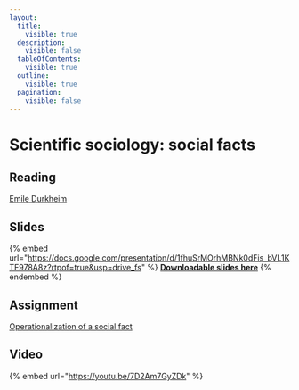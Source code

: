 ```yaml
---
layout:
  title:
    visible: true
  description:
    visible: false
  tableOfContents:
    visible: true
  outline:
    visible: true
  pagination:
    visible: false
---
```


# Scientific sociology: social facts

## Reading

[Emile Durkheim](https://drive.google.com/file/d/1oRpsjB3IMHQrBahwlkxt5\_FOLVH-aNGV/view?usp=sharing)

## Slides

{% embed url="https://docs.google.com/presentation/d/1fhuSrMOrhMBNk0dFis_bVL1KTF978A8z?rtpof=true&usp=drive_fs" %}
[**Downloadable slides here**](https://docs.google.com/presentation/d/1fhuSrMOrhMBNk0dFis\_bVL1KTF978A8z?rtpof=true\&usp=drive\_fs)
{% endembed %}

## Assignment

[Operationalization of a social fact](https://docs.google.com/document/d/1foU7RgQnoxQ3N8HCaEyLUNJCxZNXd2Tz?rtpof=true\&usp=drive\_fs)

## Video

{% embed url="https://youtu.be/7D2Am7GyZDk" %}
